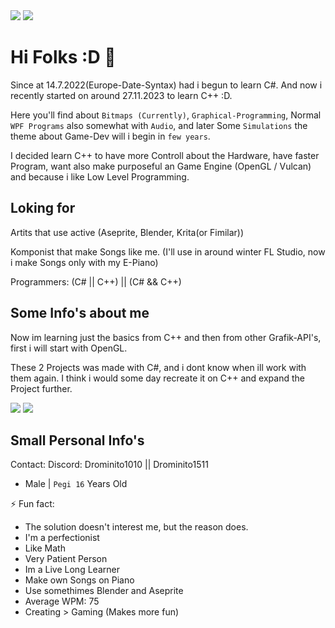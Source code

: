 <img align="top" src="https://github-readme-stats.vercel.app/api/top-langs/?username=Drominito&layout=compact"/>
<img  src="https://github-readme-stats.vercel.app/api?username=Drominito&show_icons=true&theme=transparent"/>


# Hi Folks :D 👋

Since at 14.7.2022(Europe-Date-Syntax) had i begun to learn C#.
And now i recently started on around 27.11.2023 to learn C++ :D.

Here you'll find about `Bitmaps (Currently)`, `Graphical-Programming`, Normal `WPF Programs` also somewhat with `Audio`, and later Some `Simulations` the theme about Game-Dev will i begin in `few years`.

I decided learn C++ to have more Controll about the Hardware, have faster Program, want also make purposeful an Game Engine (OpenGL / Vulcan) and because i like Low Level Programming.


## Loking for

Artits that use active (Aseprite, Blender, Krita(or Fimilar))

Komponist that make Songs like me. (I'll use in around winter FL Studio, now i make Songs only with my E-Piano)

Programmers: (C# || C++) || (C# && C++)

## Some Info's about me

Now im learning just the basics from C++ and then from other Grafik-API's, first i will start with OpenGL.


These 2 Projects was made with C#, and i dont know when ill work with them again.
I think i would some day recreate it on C++ and expand the Project further.

[![](https://github-readme-stats.vercel.app/api/pin/?username=Drominito&repo=BetterPaint)](https://github.com/Drominito/BetterPaint)
[![](https://github-readme-stats.vercel.app/api/pin/?username=Drominito&repo=Upscale-Pixels)](https://github.com/Drominito/Upscale-Pixels)




## Small Personal Info's


Contact: Discord: Drominito1010 || Drominito1511

* Male | `Pegi 16` Years Old

⚡ Fun fact:

* The solution doesn't interest me, but the reason does.
* I'm a perfectionist
* Like Math
* Very Patient Person
* Im a Live Long Learner
* Make own Songs on Piano
* Use somethimes Blender and Aseprite
* Average WPM: 75
* Creating > Gaming (Makes more fun)
